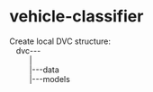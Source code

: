 # vehicle-classifier
<p>Create local DVC structure:<br>
&nbsp;&nbsp;&nbsp;dvc---<br>
&nbsp;&nbsp;&nbsp;&nbsp;&nbsp;&nbsp;&nbsp;&nbsp;&nbsp;|<br>
&nbsp;&nbsp;&nbsp;&nbsp;&nbsp;&nbsp;&nbsp;&nbsp;&nbsp;|---data<br> 
&nbsp;&nbsp;&nbsp;&nbsp;&nbsp;&nbsp;&nbsp;&nbsp;&nbsp;|---models<br>
</p>
